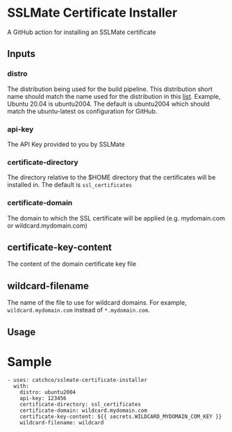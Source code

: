 # SSLMate Certificate Installer
A GitHub action for installing an SSLMate certificate

## Inputs
### distro
The distribution being used for the build pipeline.  This distribution short name should match the name used for the distribution in this [list](https://sslmate.com/help/cmdline/install).  Example, Ubuntu 20.04 is ubuntu2004. The default is ubuntu2004 which should match the ubuntu-latest os configuration for GitHub.

### api-key
The API Key provided to you by SSLMate

### certificate-directory
The directory relative to the $HOME directory that the certificates will be installed in.  The default is `ssl_certificates`

### certificate-domain
The domain to which the SSL certificate will be applied (e.g. mydomain.com or wildcard.mydomain.com)

## certificate-key-content
The content of the domain certificate key file

## wildcard-filename
The name of the file to use for wildcard domains. For example, `wildcard.mydomain.com` instead of `*.mydomain.com`.

## Usage
# Sample
```
- uses: catchco/sslmate-certificate-installer
  with:
    distro: ubuntu2004
    api-key: 123456
    certificate-directory: ssl_certificates
    certificate-domain: wildcard.mydomain.com
    certificate-key-content: ${{ secrets.WILDCARD_MYDOMAIN_COM_KEY }}
    wildcard-filename: wildcard
```